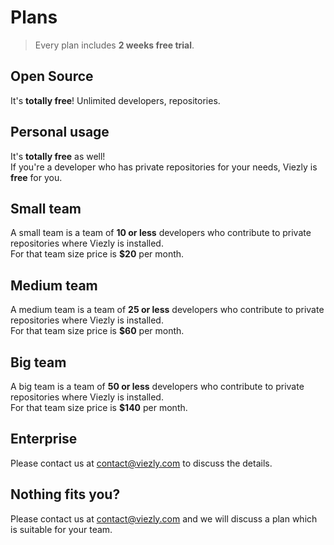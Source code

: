 # Plans

> Every plan includes **2 weeks free trial**.

## Open Source

It's **totally free**! Unlimited developers, repositories.

## Personal usage

It's **totally free** as well!  
If you're a developer who has private repositories for your needs, Viezly is **free** for you.

## Small team

A small team is a team of **10 or less** developers who contribute to private repositories where Viezly is installed.  
For that team size price is **$20** per month.

## Medium team

A medium team is a team of **25 or less** developers who contribute to private repositories where Viezly is installed.   
For that team size price is **$60** per month.

## Big team

A big team is a team of **50 or less** developers who contribute to private repositories where Viezly is installed.  
For that team size price is **$140** per month.

## Enterprise

Please contact us at [contact@viezly.com](mailto:contact@viezly.com) to discuss the details.

## Nothing fits you?

Please contact us at [contact@viezly.com](mailto:contact@viezly.com) and we will discuss a plan which is suitable for your team.

